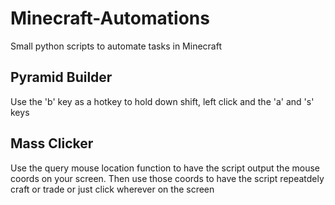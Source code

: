 # Minecraft-Automations
 Small python scripts to automate tasks in Minecraft

## Pyramid Builder
 Use the 'b' key as a hotkey to hold down shift, left click and the 'a' and 's' keys

## Mass Clicker
 Use the query mouse location function to have the script output the mouse coords on your screen. Then use those coords to have the script repeatdely craft or trade or just click wherever on the screen
 
